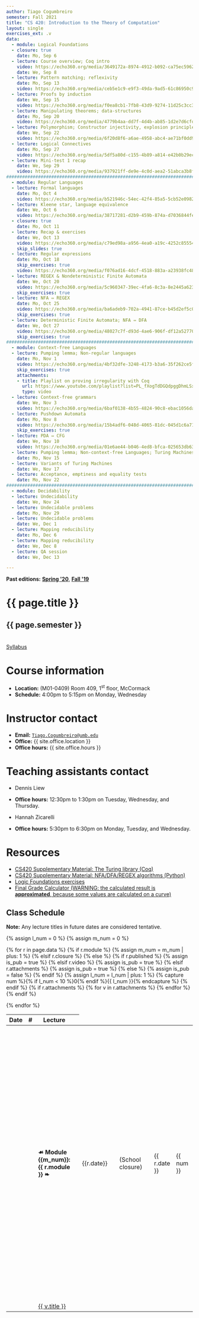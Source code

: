 ```yaml
---
author: Tiago Cogumbreiro
semester: Fall 2021
title: "CS 420: Introduction to the Theory of Computation"
layout: single
exercises_ext: .v
data:
  - module: Logical Foundations
  - closure: true
    date: Mo, Sep 6
  - lecture: Course overview; Coq intro
    video: https://echo360.org/media/3649172a-8974-4912-b092-ca75ec5962f5/public
    date: We, Sep 8
  - lecture: Pattern matching; reflexivity
    date: Mo, Sep 13
    video: https://echo360.org/media/ceb5e1c9-e9f3-49da-9ad5-61c86950c94b/public
  - lecture: Proofs by induction
    date: We, Sep 15
    video: https://echo360.org/media/f0ea8cb1-7fb8-43d9-9274-11d25c3cc3ed/public
  - lecture: Manipulating theorems; data-structures
    date: Mo, Sep 20
    video: https://echo360.org/media/4779b4aa-dd7f-4d4b-ab85-1d2e7d6cfd1b/public
  - lecture: Polymorphism; Constructor injectivity, explosion principle
    date: We, Sep 22
    video: https://echo360.org/media/6f20d8f6-a6ae-4958-abc4-ae71bf0dd916/public
  - lecture: Logical Connectives
    date: Mo, Sep 27
    video: https://echo360.org/media/5df5a80d-c155-4b89-a814-e42b0b29ecb1/public
  - lecture: Mini-test 1 recap
    date: We, Sep 29
    video: https://echo360.org/media/937921ff-de9e-4c0d-aea2-51abca3b8f54/public
################################################################################
  - module: Regular Languages
  - lecture: Formal languages
    date: Mo, Oct 4
    video: https://echo360.org/media/b521946c-54ec-42f4-85a5-5cb52e098272/public
  - lecture: Kleene star, language equivalence
    date: We, Oct 6
    video: https://echo360.org/media/38717281-d2b9-459b-874a-d7036844fe70/public
  - closure: true
    date: Mo, Oct 11
  - lecture: Recap & exercises
    date: We, Oct 13
    video: https://echo360.org/media/c79ed98a-a956-4ea0-a19c-4252c855546f/public
    skip_slides: true
  - lecture: Regular expressions
    date: Mo, Oct 18
    skip_exercises: true
    video: https://echo360.org/media/f076ad16-4dcf-4518-883a-a23938fc489d/public
  - lecture: REGEX & Nondeterministic Finite Automata
    date: We, Oct 20
    video: https://echo360.org/media/5c960347-39ec-4fa6-8c3a-8e2445a62387/public
    skip_exercises: true
  - lecture: NFA ⇔ REGEX
    date: Mo, Oct 25
    video: https://echo360.org/media/ba6adeb9-702a-4941-87ce-b45d2ef5c0fa/public
    skip_exercises: true
  - lecture: Deterministic Finite Automata; NFA ⇔ DFA
    date: We, Oct 27
    video: https://echo360.org/media/48027c7f-d93d-4ae6-906f-df12a5277021/public
    skip_exercises: true
################################################################################
  - module: Context-free Languages
  - lecture: Pumping lemma; Non-regular languages
    date: Mo, Nov 1
    video: https://echo360.org/media/4bf32dfe-3248-4173-b3a6-35f262ce5f30/public
    skip_exercises: true
    attachments:
    - title: Playlist on proving irregularity with Coq
      url: https://www.youtube.com/playlist?list=PL_fXogTdDGQdpggDhmLSxKxxXGOT-42rM
      type: video
  - lecture: Context-free grammars
    date: We, Nov 3
    video: https://echo360.org/media/6baf0138-4b55-4824-90c8-ebac1056dad1/public
  - lecture: Pushdown Automata
    date: Mo, Nov 8
    video: https://echo360.org/media/15b4adf6-048d-4065-81dc-045d1c6a7138/public
    skip_exercises: true
  - lecture: PDA ⇔ CFG
    date: We, Nov 10
    video: https://echo360.org/media/01e6ae44-b046-4ed8-bfca-025653db639e/public
  - lecture: Pumping lemma; Non-context-free Languages; Turing Machines
    date: Mo, Nov 15
  - lecture: Variants of Turing Machines
    date: We, Nov 17
  - lecture: Acceptance, emptiness and equality tests
    date: Mo, Nov 22
################################################################################
  - module: Decidability
  - lecture: Undecidability
    date: We, Nov 24
  - lecture: Undecidable problems
    date: Mo, Nov 29
  - lecture: Undecidable problems
    date: We, Dec 1
  - lecture: Mapping reducibility
    date: Mo, Dec 6
  - lecture: Mapping reducibility
    date: We, Dec 8
  - lecture: QA session
    date: We, Dec 13

---
```


**Past editions:** [**Spring '20**](../s20/), [**Fall '19**](../f19/)

<h1 class="has-text-centered">{{ page.title }}</h1>
<h2 class="has-text-centered" style="padding-bottom:1em;">{{ page.semester }}</h2>

<div class="buttons is-centered">
<a class="button is-large is-link" href="syllabus.pdf">Syllabus</a>
</div>

# Course information

* **Location:** (M01-0409) Room 409, 1<sup>st</sup> floor, McCormack
* **Schedule:** 4:00pm to 5:15pm on Monday, Wednesday

# Instructor contact
* **Email:** [`Tiago.Cogumbreiro@umb.edu`](mailto:Tiago.Cogumbreiro@umb.edu)
* **Office:** {{ site.office.location }}
* **Office hours:** {{ site.office.hours }}

# Teaching assistants contact

* Dennis Liew
* **Office hours:** 12:30pm to 1:30pm on Tuesday, Wednesday, and Thursday.

* Hannah Zicarelli
* **Office hours:** 5:30pm to 6:30pm on Monday, Tuesday, and Wednesday.

# Resources

* [CS420 Supplementary Material: The Turing library (Coq)](https://gitlab.com/cogumbreiro/turing)
* [CS420 Supplementary Material: NFA/DFA/REGEX algorithms (Python)](https://gitlab.com/cogumbreiro/karakuri/)
* [Logic Foundations exercises](https://softwarefoundations.cis.upenn.edu/lf-current/lf.tgz)
* [Final Grade Calculator (WARNING: the calculated result is **approximated**, because some values are calculated on a curve)](https://docs.google.com/spreadsheets/d/1nNruW7ls0jETG5z9vgfrmZKihjo_-2yx2iM7TmIPhuc/edit?usp=sharing)

## Class Schedule

**Note:** Any lecture titles in future dates are considered tentative.


{% assign l_num = 0 %}
{% assign m_num = 0 %}
<table>
  <thead>
    <tr>
      <th>Date</th>
      <th>#</th>
      <th>Lecture</th>
      <th></th>
    </tr>
  </thead>
  <tbody>
{% for r in page.data %}
<tr>
{% if r.module %}
  {% assign m_num = m_num | plus: 1 %}
  <td></td>
  <td></td>
  <td><b>☙ Module {{m_num}}: {{ r.module }} ❧</b></td>
  <td></td>
{% elsif r.closure %}
  <td class="has-text-grey-light">{{r.date}}</td>
  <td></td>
  <td class="has-text-grey-light">(School closure)</td>
  <td></td>
{% else %}
  {% if r.published %}
    {% assign is_pub = true %}
  {% elsif r.video %}
    {% assign is_pub = true %}
  {% elsif r.attachments %}
    {% assign is_pub = true %}
  {% else %}
    {% assign is_pub = false %}
  {% endif %}
  {% assign l_num = l_num | plus: 1 %}
  {% capture num %}{% if l_num < 10 %}0{% endif %}{{ l_num }}{% endcapture %}
  <td>{{ r.date }}</td>
  <td>{{ num }}</td>
  <td>
  {% if is_pub and r.skip_slides != true %}
    <a href="lecture{{num}}.html" title="View slides of lecture #{{num}} (press h for help) ">{{ r.lecture }}</a>
  {% else %}
    {{ r.lecture }}{% if r.skip_slides %} <i>(no slides)</i>{% endif %}
  {% endif %}
  </td>
  <td>
    {% if is_pub %}
      {% if r.skip_slides %}{% assign s_url = nil %}{% else %}
      {% capture s_url %}lecture{{ num }}.pdf{% endcapture %}
      {% endif %}
      {% if r.skip_exercises %}
        {% assign f_url = nil %}
      {% else %}
        {% capture f_url %}lecture{{ num }}{{ page.exercises_ext }}{% endcapture %}
      {% endif %}
      <span class="buttons has-addons">{% include button.html url=s_url title="Download lecture slides" icon="book" %}{% include button.html url=r.video icon="file-video" title="Video recording" %}{% include button.html url=f_url icon="box" title="Class exercises" %}</span>
    {% endif %}
  </td>
{% endif %}
</tr>
{% if r.attachments %}
    {% for v in r.attachments %}
<tr>
  <td></td>
  <td></td>
    <td>
        <a href="{{ v.url }}">
        <span class="icon is-small"><i class="fas fa-file-{{v.type}}"></i></span>
        {{ v.title }}
        </a>
    </td>
</tr>
    {% endfor %}
{% endif %}

{% endfor %}
  </tbody>
</table>